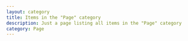 ```yaml
---
layout: category
title: Items in the "Page" category
description: Just a page listing all items in the "Page" category
category: Page
---
```

